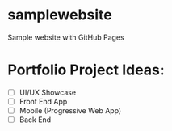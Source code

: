 # samplewebsite
Sample website with GitHub Pages

# Portfolio Project Ideas:
- [ ] UI/UX Showcase
- [ ] Front End App
- [ ] Mobile (Progressive Web App)
- [ ] Back End
